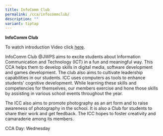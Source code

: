 ```yaml
---
title: InfoComm Club
permalink: /cca/infocommclub/
description: ""
variant: tiptap
---
```

<p><strong>InfoComm Club</strong> <br></p><p>To watch introduction Video click <a href="https://youtu.be/v_WAQdey6xw" rel="noopener noreferrer nofollow" target="_blank">here</a>. <br></p><p>InfoComm Club @JWPS aims to excite students about Information Communication and Technology (ICT) in a fun and meaningful way. This CCA helps them to develop skills in digital media, software development and games development. The club also aims to cultivate leadership capabilities in our students. ICC uses computers as tools to enhance students' cognitive development. While learning these skills and competencies for themselves, our members exercise and hone those skills by assisting in various school events throughout the year. <br></p><p>The ICC also aims to promote photography as an art form and to raise awareness of photography in the school. It is also a Club for students to share their work and get feedback. The ICC hopes to foster creativity and camaraderie among its members. <br></p><p>CCA Day: Wednesday</p>